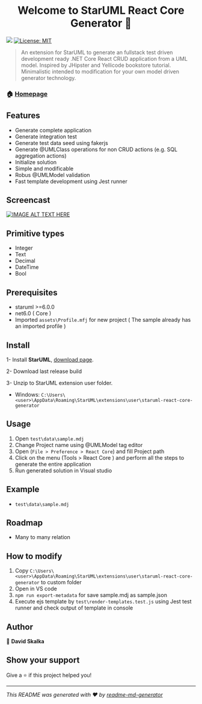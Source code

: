<h1 align="center">Welcome to StarUML React Core Generator 👋</h1>
<p>
    <img src="https://img.shields.io/badge/staruml-%3E%3D6.0.0-blue.svg" />
  <a href="#" target="_blank">
    <img alt="License: MIT" src="https://img.shields.io/badge/License-MIT-yellow.svg" />
  </a>
</p>

> An extension for StarUML to generate an fullstack test driven development ready .NET Core React CRUD application from a UML model. Inspired by JHipster and Yellicode bookstore tutorial. Minimalistic intended to modification for your own model driven generator technology.

### 🏠 [Homepage](https://github.com/david-skalka/StarUML-React-Core-Generator)

## Features
- Generate complete application
- Generate integration test
- Generate test data seed using fakerjs
- Generate @UMLClass operations for non CRUD actions (e.g. SQL aggregation actions)
- Initialize solution
- Simple and modificable
- Robus @UMLModel validation
- Fast template development using Jest runner

## Screencast
[![IMAGE ALT TEXT HERE](https://img.youtube.com/vi/wPTYLHBJA1Q/0.jpg)](https://www.youtube.com/watch?v=wPTYLHBJA1Q)

## Primitive types
- Integer
- Text
- Decimal
- DateTime
- Bool

## Prerequisites

- staruml >=6.0.0
- net6.0 ( Core )
- Imported `assets\Profile.mfj` for new project ( The sample already has an imported profile )

## Install
1- Install **StarUML**,  [download page](http://staruml.io/download).

2- Download last release build

3- Unzip to StarUML extension user folder.

- Windows: `C:\Users\<user>\AppData\Roaming\StarUML\extensions\user\staruml-react-core-generator`

## Usage
1. Open `test\data\sample.mdj`
2. Change Project name using @UMLModel tag editor
3. Open (`File > Preference > React Core`) and fill Project path
4. Click on the menu (Tools > React Core ) and perform all the steps to generate the entire application
5. Run generated solution in Visual studio

## Example
- `test\data\sample.mdj`

## Roadmap
- Many to many relation

## How to modify
1. Copy `C:\Users\<user>\AppData\Roaming\StarUML\extensions\user\staruml-react-core-generator` to custom folder
2. Open in VS code
3. `npm run export-metadata` for save sample.mdj as sample.json
4. Execute ejs template by `test\render-templates.test.js` using Jest test runner and check output of template in console

## Author

👤 **David Skalka**


## Show your support

Give a ⭐️ if this project helped you!

***
_This README was generated with ❤️ by [readme-md-generator](https://github.com/kefranabg/readme-md-generator)_
